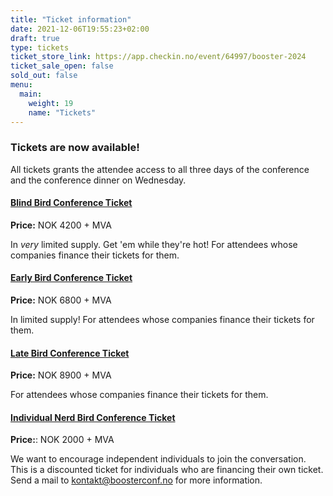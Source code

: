```yaml
---
title: "Ticket information"
date: 2021-12-06T19:55:23+02:00
draft: true
type: tickets
ticket_store_link: https://app.checkin.no/event/64997/booster-2024
ticket_sale_open: false
sold_out: false
menu:
  main:
    weight: 19
    name: "Tickets"
---
```


### Tickets are now available!

All tickets grants the attendee access to all three days of the conference and the conference dinner on Wednesday.

#### [Blind Bird Conference Ticket](https://app.checkin.no/event/64997/booster-2024)

**Price:** NOK 4200 + MVA

In _very_ limited supply. Get 'em while they're hot! For attendees whose companies finance their tickets for them.

#### [Early Bird Conference Ticket](https://app.checkin.no/event/64997/booster-2024)

**Price:** NOK 6800 + MVA

In limited supply! For attendees whose companies finance their tickets for them.

#### [Late Bird Conference Ticket](https://app.checkin.no/event/64997/booster-2024)

**Price:** NOK 8900 + MVA

For attendees whose companies finance their tickets for them.

#### [Individual Nerd Bird Conference Ticket](https://app.checkin.no/event/64997/booster-2024)

**Price:**: NOK 2000 + MVA

We want to encourage independent individuals to join the conversation. This is a discounted ticket for individuals who are financing their own ticket. Send a mail to [kontakt@boosterconf.no](mailto:kontakt@boosterconf.no?subject=Individual%20conference%20ticket) for more information.
